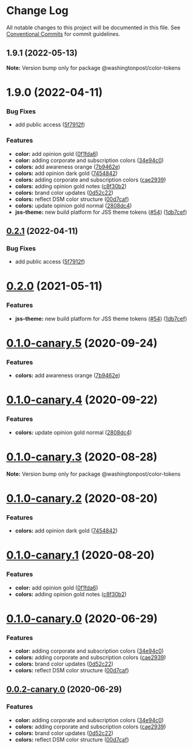 # Change Log

All notable changes to this project will be documented in this file.
See [Conventional Commits](https://conventionalcommits.org) for commit guidelines.

## 1.9.1 (2022-05-13)

**Note:** Version bump only for package @washingtonpost/color-tokens





# 1.9.0 (2022-04-11)


### Bug Fixes

* add public access ([5f7912f](https://github.com/WPMedia/wp-design-tokens/commit/5f7912fa9023d91b437f5f67afb8dc0904f06269))


### Features

* **color:** add opinion gold ([0f1fda6](https://github.com/WPMedia/wp-design-tokens/commit/0f1fda68a56e18d878860d7de2e86005133655a0))
* **color:** adding corporate and subscription colors ([34e94c0](https://github.com/WPMedia/wp-design-tokens/commit/34e94c0f9b3060bbc3901cfdb01b0ea9f81eb0d1))
* **colors:** add awareness orange ([7b9462e](https://github.com/WPMedia/wp-design-tokens/commit/7b9462ee2b35dd6f3a17c25fedc0400cab2e77cb))
* **colors:** add opinion dark gold ([7454842](https://github.com/WPMedia/wp-design-tokens/commit/74548420ac8b5ac4a10aaa4c8696a62b6d344f93))
* **colors:** adding corporate and subscription colors ([cae2939](https://github.com/WPMedia/wp-design-tokens/commit/cae29391c6cd0d2cb218162b0ebefcf2225e90ee))
* **colors:** adding opinion gold notes ([c8f30b2](https://github.com/WPMedia/wp-design-tokens/commit/c8f30b2a0e665870290633bfcc90c3aea5c9b0f1))
* **colors:** brand color updates ([0d52c22](https://github.com/WPMedia/wp-design-tokens/commit/0d52c22612ca2f6588a7c8859b7d328ebcfd9226))
* **colors:** reflect DSM color structure ([00d7caf](https://github.com/WPMedia/wp-design-tokens/commit/00d7caf5ab4026eec6f26de036ab8558db1495da))
* **colors:** update opinion gold normal ([2808dc4](https://github.com/WPMedia/wp-design-tokens/commit/2808dc4610184ed159c53b5f6207c14efff58d48))
* **jss-theme:** new build platform for JSS theme tokens ([#54](https://github.com/WPMedia/wp-design-tokens/issues/54)) ([1db7cef](https://github.com/WPMedia/wp-design-tokens/commit/1db7cef56bd075cd732968dca9ee5e750f616554))





## [0.2.1](https://github.com/WPMedia/wp-design-tokens/compare/@washingtonpost/color-tokens@0.2.0...@washingtonpost/color-tokens@0.2.1) (2022-04-11)


### Bug Fixes

* add public access ([5f7912f](https://github.com/WPMedia/wp-design-tokens/commit/5f7912fa9023d91b437f5f67afb8dc0904f06269))





# [0.2.0](https://github.com/WPMedia/wp-design-tokens/compare/@washingtonpost/color-tokens@0.1.0-canary.5...@washingtonpost/color-tokens@0.2.0) (2021-05-11)


### Features

* **jss-theme:** new build platform for JSS theme tokens ([#54](https://github.com/WPMedia/wp-design-tokens/issues/54)) ([1db7cef](https://github.com/WPMedia/wp-design-tokens/commit/1db7cef56bd075cd732968dca9ee5e750f616554))





# [0.1.0-canary.5](https://github.com/WPMedia/wp-design-tokens/compare/@washingtonpost/color-tokens@0.1.0-canary.4...@washingtonpost/color-tokens@0.1.0-canary.5) (2020-09-24)


### Features

* **colors:** add awareness orange ([7b9462e](https://github.com/WPMedia/wp-design-tokens/commit/7b9462ee2b35dd6f3a17c25fedc0400cab2e77cb))





# [0.1.0-canary.4](https://github.com/WPMedia/wp-design-tokens/compare/@washingtonpost/color-tokens@0.1.0-canary.3...@washingtonpost/color-tokens@0.1.0-canary.4) (2020-09-22)


### Features

* **colors:** update opinion gold normal ([2808dc4](https://github.com/WPMedia/wp-design-tokens/commit/2808dc4610184ed159c53b5f6207c14efff58d48))





# [0.1.0-canary.3](https://github.com/WPMedia/wp-design-tokens/compare/@washingtonpost/color-tokens@0.1.0-canary.2...@washingtonpost/color-tokens@0.1.0-canary.3) (2020-08-28)

**Note:** Version bump only for package @washingtonpost/color-tokens





# [0.1.0-canary.2](https://github.com/WPMedia/wp-design-tokens/compare/@washingtonpost/color-tokens@0.1.0-canary.1...@washingtonpost/color-tokens@0.1.0-canary.2) (2020-08-20)


### Features

* **colors:** add opinion dark gold ([7454842](https://github.com/WPMedia/wp-design-tokens/commit/74548420ac8b5ac4a10aaa4c8696a62b6d344f93))





# [0.1.0-canary.1](https://github.com/WPMedia/wp-design-tokens/compare/@washingtonpost/color-tokens@0.1.0-canary.0...@washingtonpost/color-tokens@0.1.0-canary.1) (2020-08-20)


### Features

* **color:** add opinion gold ([0f1fda6](https://github.com/WPMedia/wp-design-tokens/commit/0f1fda68a56e18d878860d7de2e86005133655a0))
* **colors:** adding opinion gold notes ([c8f30b2](https://github.com/WPMedia/wp-design-tokens/commit/c8f30b2a0e665870290633bfcc90c3aea5c9b0f1))





# [0.1.0-canary.0](https://github.com/WPMedia/wp-design-tokens/compare/@washingtonpost/color-tokens@0.0.2-canary.0...@washingtonpost/color-tokens@0.1.0-canary.0) (2020-06-29)


### Features

* **color:** adding corporate and subscription colors ([34e94c0](https://github.com/WPMedia/wp-design-tokens/commit/34e94c0f9b3060bbc3901cfdb01b0ea9f81eb0d1))
* **colors:** adding corporate and subscription colors ([cae2939](https://github.com/WPMedia/wp-design-tokens/commit/cae29391c6cd0d2cb218162b0ebefcf2225e90ee))
* **colors:** brand color updates ([0d52c22](https://github.com/WPMedia/wp-design-tokens/commit/0d52c22612ca2f6588a7c8859b7d328ebcfd9226))
* **colors:** reflect DSM color structure ([00d7caf](https://github.com/WPMedia/wp-design-tokens/commit/00d7caf5ab4026eec6f26de036ab8558db1495da))





## [0.0.2-canary.0](https://github.com/WPMedia/wp-design-tokens/compare/@washingtonpost/color-tokens@0.0.2-canary.0...@washingtonpost/color-tokens@0.0.2-canary.0) (2020-06-29)


### Features

* **color:** adding corporate and subscription colors ([34e94c0](https://github.com/WPMedia/wp-design-tokens/commit/34e94c0f9b3060bbc3901cfdb01b0ea9f81eb0d1))
* **colors:** adding corporate and subscription colors ([cae2939](https://github.com/WPMedia/wp-design-tokens/commit/cae29391c6cd0d2cb218162b0ebefcf2225e90ee))
* **colors:** brand color updates ([0d52c22](https://github.com/WPMedia/wp-design-tokens/commit/0d52c22612ca2f6588a7c8859b7d328ebcfd9226))
* **colors:** reflect DSM color structure ([00d7caf](https://github.com/WPMedia/wp-design-tokens/commit/00d7caf5ab4026eec6f26de036ab8558db1495da))
